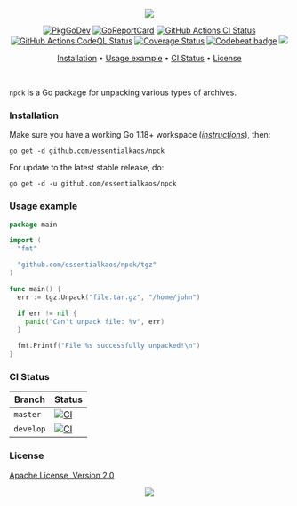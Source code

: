 <p align="center"><a href="#readme"><img src="https://gh.kaos.st/npck.svg"/></a></p>

<p align="center">
  <a href="https://kaos.sh/g/npck"><img src="https://gh.kaos.st/godoc.svg" alt="PkgGoDev" /></a>
  <a href="https://kaos.sh/r/npck"><img src="https://kaos.sh/r/npck.svg" alt="GoReportCard" /></a>
  <a href="https://kaos.sh/w/npck/ci"><img src="https://kaos.sh/w/npck/ci.svg" alt="GitHub Actions CI Status" /></a>
  <a href="https://kaos.sh/w/npck/codeql"><img src="https://kaos.sh/w/npck/codeql.svg" alt="GitHub Actions CodeQL Status" /></a>
  <a href="https://kaos.sh/c/npck"><img src="https://kaos.sh/c/npck.svg" alt="Coverage Status" /></a>
  <a href="https://kaos.sh/b/npck"><img src="https://kaos.sh/b/xxxxxxxx.svg" alt="Codebeat badge" /></a>
  <a href="#license"><img src="https://gh.kaos.st/apache2.svg"></a>
</p>

<p align="center"><a href="#installation">Installation</a> • <a href="#usage-example">Usage example</a> • <a href="#build-status">CI Status</a> • <a href="#license">License</a></p>

<br/>

`npck` is a Go package for unpacking various types of archives.

### Installation

Make sure you have a working Go 1.18+ workspace (_[instructions](https://golang.org/doc/install)_), then:

```
go get -d github.com/essentialkaos/npck
```

For update to the latest stable release, do:

```
go get -d -u github.com/essentialkaos/npck
```

### Usage example

```go
package main

import (
  "fmt"

  "github.com/essentialkaos/npck/tgz"
)

func main() {
  err := tgz.Unpack("file.tar.gz", "/home/john")

  if err != nil {
    panic("Can't unpack file: %v", err)
  }

  fmt.Printf("File %s successfully unpacked!\n")
}
```

### CI Status

| Branch | Status |
|--------|--------|
| `master` | [![CI](https://kaos.sh/w/go-zabbix-jmx/ci.svg?branch=master)](https://kaos.sh/w/go-zabbix-jmx/ci?query=branch:master) |
| `develop` | [![CI](https://kaos.sh/w/go-zabbix-jmx/ci.svg?branch=develop)](https://kaos.sh/w/go-zabbix-jmx/ci?query=branch:develop) |

### License

[Apache License, Version 2.0](https://www.apache.org/licenses/LICENSE-2.0)

<p align="center"><a href="https://essentialkaos.com"><img src="https://gh.kaos.st/ekgh.svg"/></a></p>
